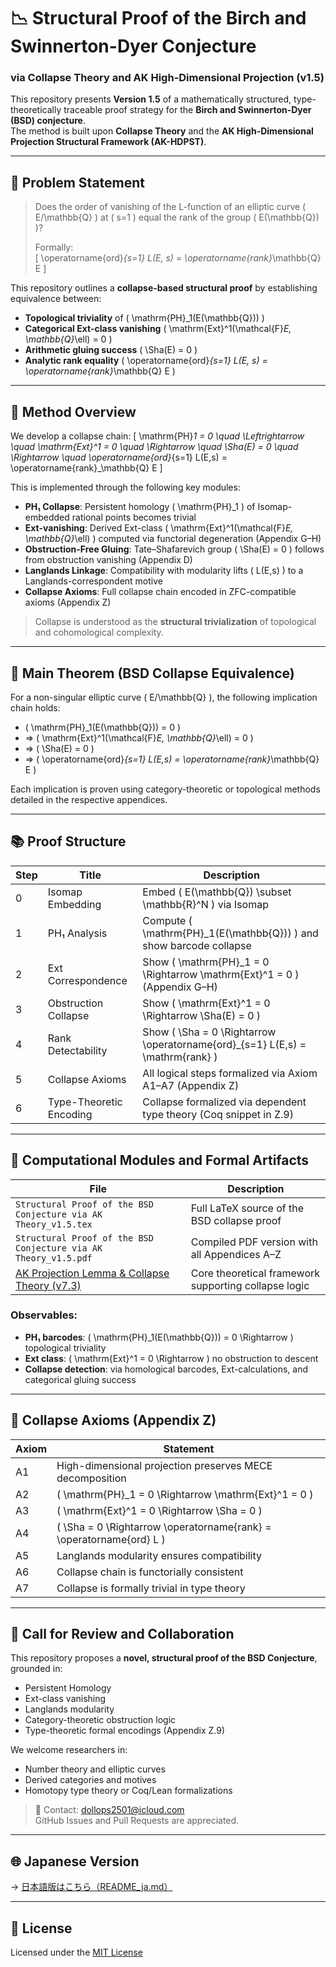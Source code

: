 # 📉 Structural Proof of the Birch and Swinnerton-Dyer Conjecture  
### via Collapse Theory and AK High-Dimensional Projection (v1.5)

This repository presents **Version 1.5** of a mathematically structured, type-theoretically traceable proof strategy for the **Birch and Swinnerton-Dyer (BSD) conjecture**.  
The method is built upon **Collapse Theory** and the **AK High-Dimensional Projection Structural Framework (AK-HDPST)**.

---

## 🎯 Problem Statement

> Does the order of vanishing of the L-function of an elliptic curve \( E/\mathbb{Q} \) at \( s=1 \) equal the rank of the group \( E(\mathbb{Q}) \)?  
>  
> Formally:  
> \[
> \operatorname{ord}_{s=1} L(E, s) = \operatorname{rank}_\mathbb{Q} E
> \]

This repository outlines a **collapse-based structural proof** by establishing equivalence between:

- **Topological triviality** of \( \mathrm{PH}_1(E(\mathbb{Q})) \)
- **Categorical Ext-class vanishing** \( \mathrm{Ext}^1(\mathcal{F}_E, \mathbb{Q}_\ell) = 0 \)
- **Arithmetic gluing success** \( \Sha(E) = 0 \)
- **Analytic rank equality** \( \operatorname{ord}_{s=1} L(E, s) = \operatorname{rank}_\mathbb{Q} E \)

---

## 🧠 Method Overview

We develop a collapse chain:
\[
\mathrm{PH}_1 = 0 \quad \Leftrightarrow \quad \mathrm{Ext}^1 = 0 \quad \Rightarrow \quad \Sha(E) = 0 \quad \Rightarrow \quad \operatorname{ord}_{s=1} L(E,s) = \operatorname{rank}_\mathbb{Q} E
\]

This is implemented through the following key modules:

- **PH₁ Collapse**: Persistent homology \( \mathrm{PH}_1 \) of Isomap-embedded rational points becomes trivial
- **Ext-vanishing**: Derived Ext-class \( \mathrm{Ext}^1(\mathcal{F}_E, \mathbb{Q}_\ell) \) computed via functorial degeneration (Appendix G–H)
- **Obstruction-Free Gluing**: Tate–Shafarevich group \( \Sha(E) = 0 \) follows from obstruction vanishing (Appendix D)
- **Langlands Linkage**: Compatibility with modularity lifts \( L(E,s) \) to a Langlands-correspondent motive
- **Collapse Axioms**: Full collapse chain encoded in ZFC-compatible axioms (Appendix Z)

> Collapse is understood as the **structural trivialization** of topological and cohomological complexity.

---

## 🔑 Main Theorem (BSD Collapse Equivalence)

For a non-singular elliptic curve \( E/\mathbb{Q} \), the following implication chain holds:

- \( \mathrm{PH}_1(E(\mathbb{Q})) = 0 \)
- ⇒ \( \mathrm{Ext}^1(\mathcal{F}_E, \mathbb{Q}_\ell) = 0 \)
- ⇒ \( \Sha(E) = 0 \)
- ⇒ \( \operatorname{ord}_{s=1} L(E,s) = \operatorname{rank}_\mathbb{Q} E \)

Each implication is proven using category-theoretic or topological methods detailed in the respective appendices.

---

## 📚 Proof Structure

| Step | Title | Description |
|------|-------|-------------|
| 0 | Isomap Embedding | Embed \( E(\mathbb{Q}) \subset \mathbb{R}^N \) via Isomap |
| 1 | PH₁ Analysis | Compute \( \mathrm{PH}_1(E(\mathbb{Q})) \) and show barcode collapse |
| 2 | Ext Correspondence | Show \( \mathrm{PH}_1 = 0 \Rightarrow \mathrm{Ext}^1 = 0 \) (Appendix G–H) |
| 3 | Obstruction Collapse | Show \( \mathrm{Ext}^1 = 0 \Rightarrow \Sha(E) = 0 \) |
| 4 | Rank Detectability | Show \( \Sha = 0 \Rightarrow \operatorname{ord}_{s=1} L(E,s) = \mathrm{rank} \) |
| 5 | Collapse Axioms | All logical steps formalized via Axiom A1–A7 (Appendix Z) |
| 6 | Type-Theoretic Encoding | Collapse formalized via dependent type theory (Coq snippet in Z.9) |

---

## 🔬 Computational Modules and Formal Artifacts

| File | Description |
|------|-------------|
| `Structural Proof of the BSD Conjecture via AK Theory_v1.5.tex` | Full LaTeX source of the BSD collapse proof |
| `Structural Proof of the BSD Conjecture via AK Theory_v1.5.pdf` | Compiled PDF version with all Appendices A–Z |
| [AK Projection Lemma & Collapse Theory (v7.3)](https://github.com/Kobayashi2501/AK-High-Dimensional-Projection-Structural-Theory) | Core theoretical framework supporting collapse logic |

### Observables:

- **PH₁ barcodes**: \( \mathrm{PH}_1(E(\mathbb{Q})) = 0 \Rightarrow \) topological triviality
- **Ext class**: \( \mathrm{Ext}^1 = 0 \Rightarrow \) no obstruction to descent
- **Collapse detection**: via homological barcodes, Ext-calculations, and categorical gluing success


---

## 📜 Collapse Axioms (Appendix Z)

| Axiom | Statement |
|-------|-----------|
| A1 | High-dimensional projection preserves MECE decomposition |
| A2 | \( \mathrm{PH}_1 = 0 \Rightarrow \mathrm{Ext}^1 = 0 \) |
| A3 | \( \mathrm{Ext}^1 = 0 \Rightarrow \Sha = 0 \) |
| A4 | \( \Sha = 0 \Rightarrow \operatorname{rank} = \operatorname{ord} L \) |
| A5 | Langlands modularity ensures compatibility |
| A6 | Collapse chain is functorially consistent |
| A7 | Collapse is formally trivial in type theory |

---

## 📢 Call for Review and Collaboration

This repository proposes a **novel, structural proof of the BSD Conjecture**, grounded in:

- Persistent Homology
- Ext-class vanishing
- Langlands modularity
- Category-theoretic obstruction logic
- Type-theoretic formal encodings (Appendix Z.9)

We welcome researchers in:

- Number theory and elliptic curves
- Derived categories and motives
- Homotopy type theory or Coq/Lean formalizations

> 📩 Contact: [dollops2501@icloud.com](mailto:dollops2501@icloud.com)  
> GitHub Issues and Pull Requests are appreciated.

---

## 🌐 Japanese Version

→ [日本語版はこちら（README_ja.md）](https://github.com/Kobayashi2501/Structural-Proof-of-the-BSD-Conjecture-via-AK-Theory/blob/main/README_jp.md)

---

## 📘 License

Licensed under the [MIT License](https://opensource.org/licenses/MIT)
